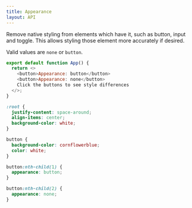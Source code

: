 ```yaml
---
title: Appearance
layout: API
---
```


Remove native styling from elements which have it, such as button, input and toggle. This allows styling those element more accurately if desired.

Valid values are `none` or `button`.

<Sandpack>

```js
export default function App() {
  return <>
    <button>Appearance: button</button>
    <button>Appearance: none</button>
    Click the buttons to see style differences
  </>;
}
```

```css active
:root {
  justify-content: space-around;
  align-items: center;
  background-color: white;
}

button {
  background-color: cornflowerblue;
  color: white;
}

button:nth-child(1) {
  appearance: button;
}

button:nth-child(2) {
  appearance: none;
}
```

</Sandpack>
